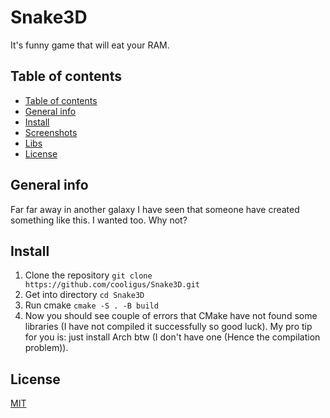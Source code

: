 # Snake3D
It's funny game that will eat your RAM.

## Table of contents
- [Table of contents](#table-of-contents)
- [General info](#general-info)
- [Install](#install)
- [Screenshots](#screenshots)
- [Libs](#libs)
- [License](#license)

## General info
Far far away in another galaxy I have seen that someone have created something like this. I wanted too. Why not?

## Install
1. Clone the repository
`git clone https://github.com/cooligus/Snake3D.git`
2. Get into directory
`cd Snake3D`
3. Run cmake
`cmake -S . -B build`
4. Now you should see couple of errors that CMake have not found some libraries (I have not compiled it successfully so good luck). My pro tip for you is: just install Arch btw (I don't have one (Hence the compilation problem)).

## License
[MIT](LICENSE.md)
